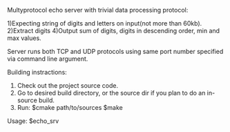 Multyprotocol echo server with trivial data processing protocol:

1)Expecting string of digits and letters on input(not more than 60kb). 
2)Extract digits
4)Output sum of digits, digits in descending order, min and max values.

Server runs both TCP and UDP protocols using same port number specified via command line argument.

Building instractions:

1) Check out the project source code.
2) Go to desired build directory, or the source dir if you plan to do an in-source build.
3) Run:
$cmake path/to/sources
$make

Usage:
$echo_srv <port>
